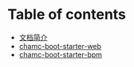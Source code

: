 # Table of contents

* [文档简介](README.md)
* [chamc-boot-starter-web](chamc-boot-starter-web.md)
* [chamc-boot-starter-bpm](chamc-boot-starter-bpm.md)

